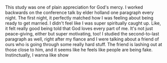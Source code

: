 This study was one of plain appreciation for God's mercy. I worked backwards on the conference talk by elder holland one paragraph every night. The first night, it perfectly matched how I was feeling about being ready to get married. I didn't feel like I was super spiritually caught up. Like, it felt really good being told that God loves every part of me. It's not just peace-giving, either but super motivating, too!
I studied the second-to-last paragraph as well, right after my fiance and I were talking about a friend of ours who is going through some really hard stuff. The friend is lashing out at those close to him, and it seems like he feels like people are being fake. Instinctually, I wanna like show 